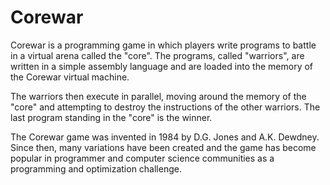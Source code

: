 # Corewar

Corewar is a programming game in which players write programs to battle in a virtual arena called the "core". The programs, called "warriors", are written in a simple assembly language and are loaded into the memory of the Corewar virtual machine.

The warriors then execute in parallel, moving around the memory of the "core" and attempting to destroy the instructions of the other warriors. The last program standing in the "core" is the winner.

The Corewar game was invented in 1984 by D.G. Jones and A.K. Dewdney. Since then, many variations have been created and the game has become popular in programmer and computer science communities as a programming and optimization challenge.
